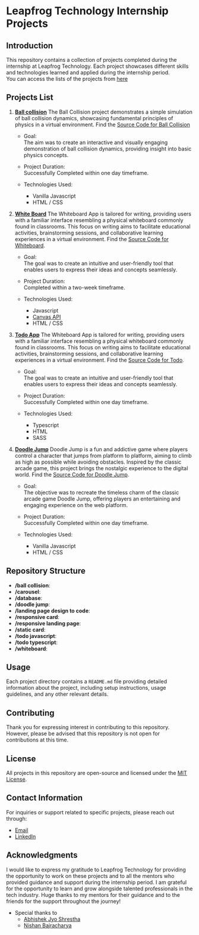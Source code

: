 # Leapfrog Technology Internship Projects

## Introduction

This repository contains a collection of projects completed during the internship at Leapfrog Technology. Each project showcases different skills and technologies learned and applied during the internship period.<br>
You can access the lists of the projects from [here](https://kapilshrestha.github.io/leapfrog_internship/)

## Projects List

1. **[Ball collision](https://kapilshrestha.github.io/leapfrog_internship/ball_collision/)**
   The Ball Collision project demonstrates a simple simulation of ball collision dynamics, showcasing fundamental principles of physics in a virtual environment. Find the [Source Code for Ball Collision](https://github.com/KapilShrestha/leapfrog_internship/tree/main/ball_collision/)

   - Goal:
   <br>The aim was to create an interactive and visually engaging demonstration of ball collision dynamics, providing insight into basic physics concepts.

   - Project Duration:
   <br>Successfully Completed within one day timeframe.

   - Technologies Used:
      - Vanilla Javascript
      - HTML / CSS

2. **[White Board](https://kapilshrestha.github.io/leapfrog_internship/whiteboard/)**
   The Whiteboard App is tailored for writing, providing users with a familiar interface resembling a physical whiteboard commonly found in classrooms. This focus on writing aims to facilitate educational activities, brainstorming sessions, and collaborative learning experiences in a virtual environment. Find the [Source Code for Whiteboard](https://github.com/KapilShrestha/leapfrog_internship/tree/main/whiteboard).

   - Goal:
   <br>The goal was to create an intuitive and user-friendly tool that enables users to express their ideas and concepts seamlessly.

   - Project Duration:
   <br>Completed within a two-week timeframe.

   - Technologies Used: 
      - Javascript
      - [Canvas API](https://developer.mozilla.org/en-US/docs/Web/API/Canvas_API)
      - HTML / CSS
   

3. **[Todo App](https://kapilshrestha.github.io/leapfrog_internship/todo_typescript/dist/index.html)**
   The Whiteboard App is tailored for writing, providing users with a familiar interface resembling a physical whiteboard commonly found in classrooms. This focus on writing aims to facilitate educational activities, brainstorming sessions, and collaborative learning experiences in a virtual environment. Find the [Source Code for Todo](https://github.com/KapilShrestha/leapfrog_internship/tree/main/todo_typescript).

   - Goal:
   <br>The goal was to create an intuitive and user-friendly tool that enables users to express their ideas and concepts seamlessly.

   - Project Duration:
   <br>Successfully Completed within one day timeframe.

   - Technologies Used: 
      - Typescript
      - HTML 
      - SASS

4. **[Doodle Jump](https://kapilshrestha.github.io/leapfrog_internship/doodle_jump/)**
   Doodle Jump is a fun and addictive game where players control a character that jumps from platform to platform, aiming to climb as high as possible while avoiding obstacles. Inspired by the classic arcade game, this project brings the nostalgic experience to the digital world. Find the [Source Code for Doodle Jump](https://github.com/KapilShrestha/leapfrog_internship/tree/main/doodle_jump).


   - Goal:
   <br>The objective was to recreate the timeless charm of the classic arcade game Doodle Jump, offering players an entertaining and engaging experience on the web platform.

   - Project Duration:
   <br>Successfully Completed within one day timeframe.

   - Technologies Used: 
      - Vanilla Javascript
      - HTML / CSS

## Repository Structure

- **/ball collision**:
- **/carousel**:
- **/database**:
- **/doodle jump**:
- **/landing page design to code**:
- **/responsive card**:
- **/responsive landing page**:
- **/static card**:
- **/todo javascript**:
- **/todo typescript**:
- **/whiteboard**:

## Usage

Each project directory contains a `README.md` file providing detailed information about the project, including setup instructions, usage guidelines, and any other relevant details.

## Contributing

Thank you for expressing interest in contributing to this repository. However, please be advised that this repository is not open for contributions at this time.

## License

All projects in this repository are open-source and licensed under the [MIT License]().

## Contact Information

For inquiries or support related to specific projects, please reach out through:
- [Email](mailto:kapilshrestha1001@gmail.com)
- [LinkedIn](https://www.linkedin.com/in/kapil-shrestha-94115a293/)

## Acknowledgments

I would like to express my gratitude to Leapfrog Technology for providing the opportunity to work on these projects and to all the mentors who provided guidance and support during the internship period.
I am grateful for the opportunity to learn and grow alongside talented professionals in the tech industry.
Huge thanks to my mentors for their guidance and to the friends for the support throughout the journey!

- Special thanks to
   - [Abhishek Jyo Shrestha](https://www.linkedin.com/in/abhishek-jyo-shrestha-255222183/)
   - [Nishan Bajracharya](https://www.linkedin.com/in/nisbaj/)

